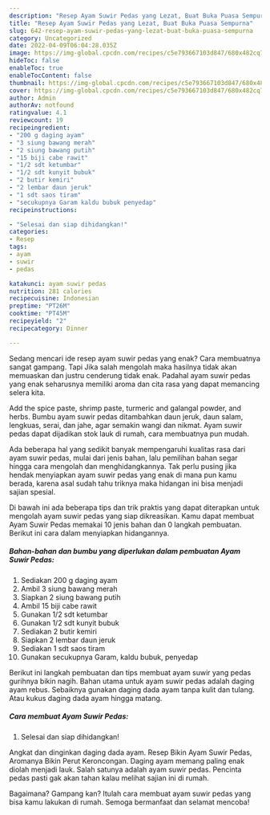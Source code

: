 ```yaml
---
description: "Resep Ayam Suwir Pedas yang Lezat, Buat Buka Puasa Sempurna"
title: "Resep Ayam Suwir Pedas yang Lezat, Buat Buka Puasa Sempurna"
slug: 642-resep-ayam-suwir-pedas-yang-lezat-buat-buka-puasa-sempurna
category: Uncategorized
date: 2022-04-09T06:04:28.035Z
image: https://img-global.cpcdn.com/recipes/c5e793667103d847/680x482cq70/ayam-suwir-pedas-foto-resep-utama.jpg
hideToc: false
enableToc: true
enableTocContent: false
thumbnail: https://img-global.cpcdn.com/recipes/c5e793667103d847/680x482cq70/ayam-suwir-pedas-foto-resep-utama.jpg
cover: https://img-global.cpcdn.com/recipes/c5e793667103d847/680x482cq70/ayam-suwir-pedas-foto-resep-utama.jpg
author: Admin
authorAv: notfound
ratingvalue: 4.1
reviewcount: 19
recipeingredient:
- "200 g daging ayam"
- "3 siung bawang merah"
- "2 siung bawang putih"
- "15 biji cabe rawit"
- "1/2 sdt ketumbar"
- "1/2 sdt kunyit bubuk"
- "2 butir kemiri"
- "2 lembar daun jeruk"
- "1 sdt saos tiram"
- "secukupnya Garam kaldu bubuk penyedap"
recipeinstructions:

- "Selesai dan siap dihidangkan!"
categories:
- Resep
tags:
- ayam
- suwir
- pedas

katakunci: ayam suwir pedas 
nutrition: 281 calories
recipecuisine: Indonesian
preptime: "PT26M"
cooktime: "PT45M"
recipeyield: "2"
recipecategory: Dinner

---
```



Sedang mencari ide resep ayam suwir pedas yang enak? Cara membuatnya sangat gampang. Tapi Jika salah mengolah maka hasilnya tidak akan memuaskan dan justru cenderung tidak enak. Padahal ayam suwir pedas yang enak seharusnya memiliki aroma dan cita rasa yang dapat memancing selera kita.


Add the spice paste, shrimp paste, turmeric and galangal powder, and herbs. Bumbu ayam suwir pedas ditambahkan daun jeruk, daun salam, lengkuas, serai, dan jahe, agar semakin wangi dan nikmat. Ayam suwir pedas dapat dijadikan stok lauk di rumah, cara membuatnya pun mudah.

Ada beberapa hal yang sedikit banyak mempengaruhi kualitas rasa dari ayam suwir pedas, mulai dari jenis bahan, lalu pemilihan bahan segar hingga cara mengolah dan menghidangkannya. Tak perlu pusing jika hendak menyiapkan ayam suwir pedas yang enak di mana pun kamu berada, karena asal sudah tahu triknya maka hidangan ini bisa menjadi sajian spesial.


Di bawah ini ada beberapa tips dan trik praktis yang dapat diterapkan untuk mengolah ayam suwir pedas yang siap dikreasikan. Kamu dapat membuat Ayam Suwir Pedas memakai 10 jenis bahan dan 0 langkah pembuatan. Berikut ini cara dalam menyiapkan hidangannya.

<!--inarticleads1-->

##### Bahan-bahan dan bumbu yang diperlukan dalam pembuatan Ayam Suwir Pedas:

1. Sediakan 200 g daging ayam
1. Ambil 3 siung bawang merah
1. Siapkan 2 siung bawang putih
1. Ambil 15 biji cabe rawit
1. Gunakan 1/2 sdt ketumbar
1. Gunakan 1/2 sdt kunyit bubuk
1. Sediakan 2 butir kemiri
1. Siapkan 2 lembar daun jeruk
1. Sediakan 1 sdt saos tiram
1. Gunakan secukupnya Garam, kaldu bubuk, penyedap


Berikut ini langkah pembuatan dan tips membuat ayam suwir yang pedas gurihnya bikin nagih. Bahan utama untuk ayam suwir pedas adalah daging ayam rebus. Sebaiknya gunakan daging dada ayam tanpa kulit dan tulang. Atau kukus daging dada ayam hingga matang. 

<!--inarticleads2-->

##### Cara membuat Ayam Suwir Pedas:


1. Selesai dan siap dihidangkan!

Angkat dan dinginkan daging dada ayam. Resep Bikin Ayam Suwir Pedas, Aromanya Bikin Perut Keroncongan. Daging ayam memang paling enak diolah menjadi lauk. Salah satunya adalah ayam suwir pedas. Pencinta pedas pasti gak akan tahan kalau melihat sajian ini di rumah. 

Bagaimana? Gampang kan? Itulah cara membuat ayam suwir pedas yang bisa kamu lakukan di rumah. Semoga bermanfaat dan selamat mencoba!
